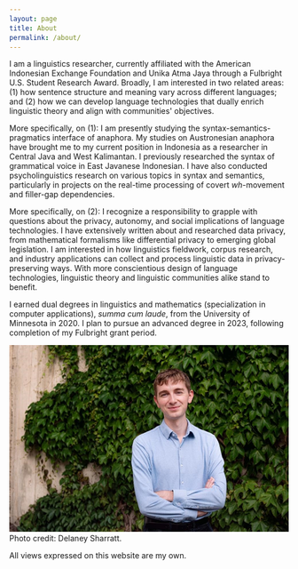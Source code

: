 ```yaml
---
layout: page
title: About
permalink: /about/
---
```


I am a linguistics researcher, currently affiliated with the American Indonesian Exchange Foundation and Unika Atma Jaya through a Fulbright U.S. Student Research Award. Broadly, I am interested in two related areas: (1) how sentence structure and meaning vary across different languages; and (2) how we can develop language technologies that dually enrich linguistic theory and align with communities' objectives.

More specifically, on (1): I am presently studying the syntax-semantics-pragmatics interface of anaphora. My studies on Austronesian anaphora have brought me to my current position in Indonesia as a researcher in Central Java and West Kalimantan. I previously researched the syntax of grammatical voice in East Javanese Indonesian. I have also conducted psycholinguistics research on various topics in syntax and semantics, particularly in projects on the real-time processing of covert *wh*-movement and filler-gap dependencies.

More specifically, on (2): I recognize a responsibility to grapple with questions about the privacy, autonomy, and social implications of language technologies. I have extensively written about and researched data privacy, from mathematical formalisms like differential privacy to emerging global legislation. I am interested in how linguistics fieldwork, corpus research, and industry applications can collect and process linguistic data in privacy-preserving ways. With more conscientious design of language technologies, linguistic theory and linguistic communities alike stand to benefit.

I earned dual degrees in linguistics and mathematics (specialization in computer applications), *summa cum laude*, from the University of Minnesota in 2020. I plan to pursue an advanced degree in 2023, following completion of my Fulbright grant period.

![Austin is standing and smiling in front of a wall of ivy.](https://github.com/austinwkraft/austinwkraft.github.io/blob/gh-pages/docs/AustinKraft-2-Compressed.JPG "Austin W. Kraft headshot")
Photo credit: Delaney Sharratt.

All views expressed on this website are my own.
